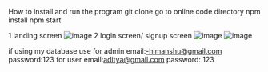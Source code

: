 How to install and run the program
git clone
go to online code directory
npm install
npm start

1 landing screen
![image](https://github.com/user-attachments/assets/f8d1f08d-c841-40ab-aba7-25835a8b6760)
2 login screen/ signup screen
![image](https://github.com/user-attachments/assets/18efc80f-dfbc-4c85-8cc2-66184ee39105)
![image](https://github.com/user-attachments/assets/d8a65d10-90e7-4193-8368-f4dcad45f4b6)

if using my database use for admin email:-himanshu@gmail.com password:123 
                        for user   email:aditya@gmail.com  password: 123



